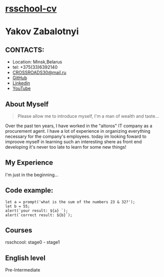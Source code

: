 # [ rsschool-cv ](https://github.com/Crossroads30/rsschool-cv/edit/gh-pages/cv.md) 
# **Yakov Zabalotnyi**
## CONTACTS:
* Location: Minsk,Belarus
* tel: +375(33)6392140 
* CROSSROADS30@mail.ru
* [ GitHub ](https://github.com/Crossroads30)
* [ Linkedin ](https://www.linkedin.com/in/yakov-zabolotnyi-73b8ab89/)
* [YouTube](https://www.youtube.com/channel/UCBjuiMfioFWVUVOlbkkB8rQ)
## About Myself
> Please allow me to introduce myself, I'm a man of wealth and taste... 

Over the past ten years, I have worked in the  "altoros"  IT company as a procurement agent. 
I have a lot of experience in organizing everything necessary for the company's employees. 
today im looking foward to improove myself in learning such an interesting shere as front end developing 
it's never too late to learn for some new things!

## My Experience

I'm just in the beginning...
## Code example:
``` 
let a = prompt('what is the sum of the numbers 23 & 32?');
let b = 55;
alert(`your result: ${a} `); 
alert(`correct result: ${b}`);

```

## Courses

rsschcool: stage0 - stage1
## English level
Pre-Intermediate